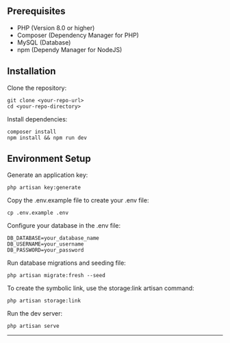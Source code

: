 ## Prerequisites
- PHP (Version 8.0 or higher)
- Composer (Dependency Manager for PHP)
- MySQL (Database)
- npm (Dependy Manager for NodeJS)

## Installation
Clone the repository:
```
git clone <your-repo-url>
cd <your-repo-directory>
```

Install dependencies:
```
composer install
npm install && npm run dev
```

## Environment Setup
Generate an application key:
```
php artisan key:generate
```

Copy the .env.example file to create your .env file:
```
cp .env.example .env
```

Configure your database in the .env file:
```
DB_DATABASE=your_database_name
DB_USERNAME=your_username
DB_PASSWORD=your_password
```

Run database migrations and seeding file:
```
php artisan migrate:fresh --seed
```

To create the symbolic link, use the storage:link artisan command:
```
php artisan storage:link
```

Run the dev server:
```
php artisan serve
```
<hr>
